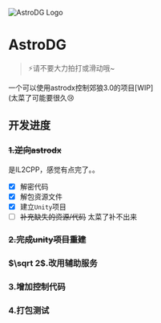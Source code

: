 ![AstroDG Logo](https://file.mtxtf.com/pic/AstroDG.png)
# AstroDG
> :zap:请不要大力拍打或滑动哦~

一个可以使用astrodx控制郊狼3.0的项目[WIP]  
(太菜了可能要很久😢

## 开发进度
### ~~1.逆向astrodx~~
是IL2CPP，感觉有点完了。。
- [x] 解密代码
- [x] 解包资源文件
- [x] 建立`Unity`项目
- [ ] ~~补充缺失的资源/代码~~ 太菜了补不出来
### ~~2.完成unity项目重建~~
### $\sqrt 2$.改用辅助服务
### 3.增加控制代码
### 4.打包测试
